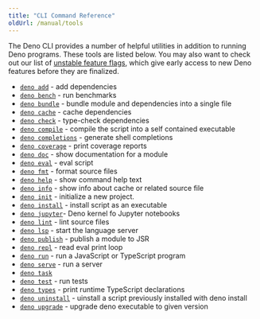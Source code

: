 ```yaml
---
title: "CLI Command Reference"
oldUrl: /manual/tools
---
```


The Deno CLI provides a number of helpful utilities in addition to running Deno
programs. These tools are listed below. You may also want to check out our list
of [unstable feature flags](./unstable_flags.md), which give early access to new
Deno features before they are finalized.

- [`deno add`](../basics/modules/index.md#package-registries) - add dependencies
- [`deno bench`](./benchmarker.md) - run benchmarks
- [`deno bundle`](./bundler.md) - bundle module and dependencies into a single
  file
- [`deno cache`](./cache.md) - cache dependencies
- [`deno check`](./check.md) - type-check dependencies
- [`deno compile`](./compiler.md) - compile the script into a self contained
  executable
- [`deno completions`](./completions.md) - generate shell completions
- [`deno coverage`](./coverage.md) - print coverage reports
- [`deno doc`](./documentation_generator.md) - show documentation for a module
- [`deno eval`](./eval.md) - eval script
- [`deno fmt`](./formatter.md) - format source files
- [`deno help`](./help.md) - show command help text
- [`deno info`](./dependency_inspector.md) - show info about cache or related
  source file
- [`deno init`](./init.md) - initialize a new project.
- [`deno install`](./script_installer.md) - install script as an executable
- [`deno jupyter`](./jupyter.md)- Deno kernel fo Jupyter notebooks
- [`deno lint`](./linter.md) - lint source files
- [`deno lsp`](./lsp.md) - start the language server
- [`deno publish`](../basics/modules/publishing_modules.md) - publish a module
  to JSR
- [`deno repl`](./repl.md) - read eval print loop
- [`deno run`](./run.md) - run a JavaScript or TypeScript program
- [`deno serve`](./serve.md) - run a server
- [`deno task`](./task_runner.md)
- [`deno test`](../basics/testing.md) - run tests
- [`deno types`](./types.md) - print runtime TypeScript declarations
- [`deno uninstall`](./uninstall.md) - uinstall a script previously installed
  with deno install
- [`deno upgrade`](./upgrade.md) - upgrade deno executable to given version
